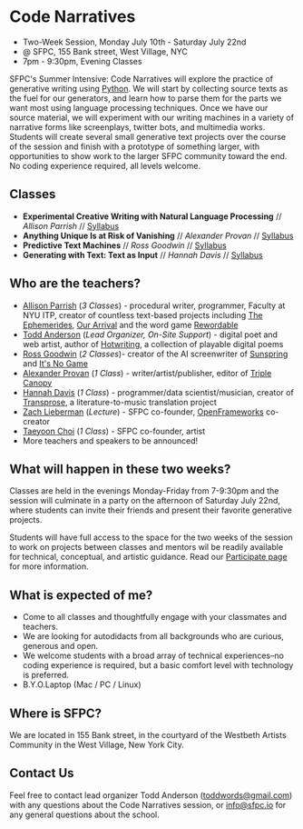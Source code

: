 # Code Narratives
- Two-Week Session, Monday July 10th - Saturday July 22nd
- @ SFPC, 155 Bank street, West Village, NYC
- 7pm - 9:30pm, Evening Classes

SFPC's Summer Intensive: Code Narratives will explore the practice of generative writing using [Python](https://www.python.org/). We will start by collecting source texts as the fuel for our generators, and learn how to parse them for the parts we want most using language processing techniques. Once we have our source material, we will experiment with our writing machines in a variety of narrative forms like screenplays, twitter bots, and multimedia works. Students will create several small generative text projects over the course of the session and finish with a prototype of something larger, with opportunities to show work to the larger SFPC community toward the end. No coding experience required, all levels welcome.

## Classes
- **Experimental Creative Writing with Natural Language Processing** // _Allison Parrish_ // [Syllabus](https://gist.github.com/aparrish/342a8710a2488540dd7983073f4b4938)
- **Anything Unique Is at Risk of Vanishing** // _Alexander Provan_ // [Syllabus](https://docs.google.com/document/d/1uMybcn4K4AoT61mvQ8noPXhlPL1Qz1rPhJBqYeGD7UI/edit)
- **Predictive Text Machines** // _Ross Goodwin_ // [Syllabus](https://github.com/rossgoodwin/sfpc)
- **Generating with Text: Text as Input** // _Hannah Davis_ // [Syllabus](https://github.com/handav/sfpc_code_narratives)

## Who are the teachers?
- [Allison Parrish](http://www.decontextualize.com/) (*3 Classes*) - procedural writer, programmer, Faculty at NYU ITP, creator of countless text-based projects including [The Ephemerides](https://twitter.com/the_ephemerides), [Our Arrival](https://github.com/aparrish/nanogenmo2015) and the word game [Rewordable](https://medium.com/@aparrish/programming-rewordable-a-tale-of-computer-assisted-word-game-design-dafaa31b5c77)
- [Todd Anderson](http://toddwords.com) (*Lead Organizer, On-Site Support*) - digital poet and web artist, author of [Hotwriting](http://instarbooks.com/books/hotwriting.html), a collection of playable digital poems
- [Ross Goodwin](http://rossgoodwin.com/) (*2 Classes*)- creator of the AI screenwriter of [Sunspring](https://arstechnica.com/the-multiverse/2016/06/an-ai-wrote-this-movie-and-its-strangely-moving/) and [It's No Game](https://arstechnica.com/the-multiverse/2017/04/an-ai-wrote-all-of-david-hasselhoffs-lines-in-this-demented-short-film/)
- [Alexander Provan](http://www.alexanderprovan.com/) (*1 Class*) - writer/artist/publisher, editor of [Triple Canopy](https://www.canopycanopycanopy.com/)
- [Hannah Davis](http://www.hannahishere.com/) (*1 Class*) - programmer/data scientist/musician, creator of [Transprose](http://www.musicfromtext.com/), a literature-to-music translation project
- [Zach Lieberman](http://thesystemis.com/) (*Lecture*) - SFPC co-founder, [OpenFrameworks](http://openframeworks.cc/) co-creator
- [Taeyoon Choi](http://taeyoonchoi.com/) (*1 Class*) - SFPC co-founder, artist
- More teachers and speakers to be announced! 

## What will happen in these two weeks?
Classes are held in the evenings Monday-Friday from 7-9:30pm and the session will culminate in a party on the afternoon of Saturday July 22nd,  where students can invite their friends and present their favorite generative projects.

Students will have full access to the space for the two weeks of the session to work on projects between classes and mentors wil be readily available for technical, conceptual, and artistic guidance. Read our [Participate page](http://sfpc.io/participate/) for more information.

## What is expected of me?
- Come to all classes and thoughtfully engage with your classmates and teachers.
- We are looking for autodidacts from all backgrounds who are curious, generous and open.
- We welcome students with a broad array of technical experiences–no coding experience is required, but a basic comfort level with technology is preferred.
- B.Y.O.Laptop (Mac / PC / Linux)

## Where is SFPC?
We are located in 155 Bank street, in the courtyard of the Westbeth Artists Community in the West Village, New York City.

## Contact Us

Feel free to contact lead organizer Todd Anderson ([toddwords@gmail.com](mailto:toddwords@gmail.com)) with any questions about the Code Narratives session, or [info@sfpc.io](mailto:info@sfpc.io) for any general questions about the school.
